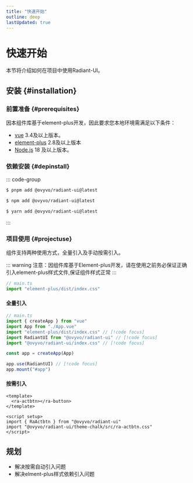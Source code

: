```yaml
---
title: "快速开始"
outline: deep
lastUpdated: true
---
```


# 快速开始

本节将介绍如何在项目中使用Radiant-UI。

## 安装 {#installation}

### 前置准备 {#prerequisites}

因本组件库基于element-plus开发，因此要求您本地环境需满足以下条件：

- [vue](https://en.wikipedia.org/wiki/Markdown) 3.4及以上版本。
- [element-plus](https://element-plus.org/zh-CN/) 2.8及以上版本
- [Node.js](https://nodejs.org/) 18 及以上版本。

### 依赖安装 {#depinstall}

::: code-group

```sh [pnpm]
$ pnpm add @ovyvo/radiant-ui@latest
```

```sh [npm]
$ npm add @ovyvo/radiant-ui@latest
```

```sh [yarn]
$ yarn add @ovyvo/radiant-ui@latest
```

:::

### 项目使用 {#projectuse}

组件支持两种使用方式，全量引入及手动按需引入。

::: warning
注意：因组件库基于Element-plus开发，请在使用之前务必保证正确引入element-plus样式文件,保证组件样式正常
:::

```javascript
// main.ts
import "element-plus/dist/index.css"
```

#### 全量引入

```javascript
// main.ts
import { createApp } from "vue"
import App from "./App.vue"
import "element-plus/dist/index.css" // [!code focus]
import RadiantUI from "@ovyvo/radiant-ui" // [!code focus]
import "@ovyvo/radiant-ui/index.css" // [!code focus]

const app = createApp(App)

app.use(RadiantUI) // [!code focus]
app.mount("#app")
```

#### 按需引入

```vue
<template>
  <ra-actbtn></ra-button>
</template>

<script setup>
import { RaActbtn } from "@ovyvo/radiant-ui"
import "@ovyvo/radiant-ui/theme-chalk/src/ra-actbtn.css"
</script>
```

## 规划

- 解决按需自动引入问题
- 解决elment-plus样式依赖引入问题
